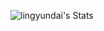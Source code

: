 ![lingyundai's Stats](https://github-readme-stats.vercel.app/api?username=lingyundai&theme=nord&show_icons=true&hide_border=true&count_private=true)
